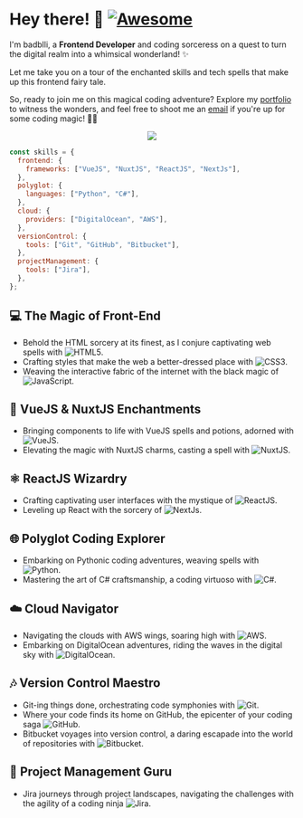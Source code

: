 # Hey there! 👋  [![Awesome](https://cdn.rawgit.com/sindresorhus/awesome/d7305f38d29fed78fa85652e3a63e154dd8e8829/media/badge.svg)](https://github.com/sindresorhus/awesome)

I'm badblli, a **Frontend Developer** and coding sorceress on a quest to turn the digital realm into a whimsical wonderland! ✨

Let me take you on a tour of the enchanted skills and tech spells that make up this frontend fairy tale.

So, ready to join me on this magical coding adventure? Explore my [portfolio](https://www.badblli.dev/) to witness the wonders, and feel free to shoot me an [email](mailto:bsnradblli@gmail.com) if you're up for some coding magic! 🚀✨

<body>
   <center>
<div align="center">
<a href="https://discord.com/users/202740603790819328" >
  <a href="https://egirl.ing/" >
   <img src="[https://lanyard.kyrie25.me/api/202740603790819328?waveColor=8B8BFA&waveSpotifyColor=B48EF7&gradient=7E37F9-B48EF7-E568C4&imgStyle=square](https://lanyard.kyrie25.me/api/790487581589504001?waveColor=61a8ff&waveSpotifyColor=380aff&gradient=32de84-B48EF7-66FF00&imgStyle=square)"  />
</div>
    </center>
</body>

```javascript
const skills = {
  frontend: {
    frameworks: ["VueJS", "NuxtJS", "ReactJS", "NextJs"],
  },
  polyglot: {
    languages: ["Python", "C#"],
  },
  cloud: {
    providers: ["DigitalOcean", "AWS"],
  },
  versionControl: {
    tools: ["Git", "GitHub", "Bitbucket"],
  },
  projectManagement: {
    tools: ["Jira"],
  },
};
```


## 💻 The Magic of Front-End
- Behold the HTML sorcery at its finest, as I conjure captivating web spells with ![HTML5](https://img.shields.io/badge/HTML5-E34F26?style=flat&logo=html5&logoColor=white).
- Crafting styles that make the web a better-dressed place with ![CSS3](https://img.shields.io/badge/CSS3-1572B6?style=flat&logo=css3&logoColor=white).
- Weaving the interactive fabric of the internet with the black magic of ![JavaScript](https://img.shields.io/badge/JavaScript-F7DF1E?style=flat&logo=javascript&logoColor=black).

## 🚀 VueJS & NuxtJS Enchantments
- Bringing components to life with VueJS spells and potions, adorned with ![VueJS](https://img.shields.io/badge/VueJS-4FC08D?style=flat&logo=vue.js&logoColor=white).
- Elevating the magic with NuxtJS charms, casting a spell with ![NuxtJS](https://img.shields.io/badge/NuxtJS-00C58E?style=flat&logo=nuxt.js&logoColor=white).

## ⚛️ ReactJS Wizardry
- Crafting captivating user interfaces with the mystique of ![ReactJS](https://img.shields.io/badge/ReactJS-61DAFB?style=flat&logo=react&logoColor=black).
- Leveling up React with the sorcery of ![NextJs](https://img.shields.io/badge/NextJs-000000?style=flat&logo=next.js&logoColor=white).

## 🌐 Polyglot Coding Explorer
- Embarking on Pythonic coding adventures, weaving spells with ![Python](https://img.shields.io/badge/Python-3776AB?style=flat&logo=python&logoColor=white).
- Mastering the art of C# craftsmanship, a coding virtuoso with ![C#](https://img.shields.io/badge/C%23-239120?style=flat&logo=c-sharp&logoColor=white).

## ☁️ Cloud Navigator
- Navigating the clouds with AWS wings, soaring high with ![AWS](https://img.shields.io/badge/AWS-232F3E?style=flat&logo=amazon-aws&logoColor=white).
- Embarking on DigitalOcean adventures, riding the waves in the digital sky with ![DigitalOcean](https://img.shields.io/badge/DigitalOcean-0080FF?style=flat&logo=digitalocean&logoColor=white).
<!--- Azure adventures in the Microsoft cosmos, exploring the clouds with ![Microsoft Azure](https://img.shields.io/badge/Microsoft_Azure-0089D6?style=flat&logo=microsoft-azure&logoColor=white).-->

## 🎶 Version Control Maestro
- Git-ing things done, orchestrating code symphonies with ![Git](https://img.shields.io/badge/Git-F05032?style=flat&logo=git&logoColor=white).
- Where your code finds its home on GitHub, the epicenter of your coding saga ![GitHub](https://img.shields.io/badge/GitHub-181717?style=flat&logo=github&logoColor=white).
- Bitbucket voyages into version control, a daring escapade into the world of repositories with ![Bitbucket](https://img.shields.io/badge/Bitbucket-0052CC?style=flat&logo=bitbucket&logoColor=white).

## 🚀 Project Management Guru
- Jira journeys through project landscapes, navigating the challenges with the agility of a coding ninja ![Jira](https://img.shields.io/badge/Jira-0052CC?style=flat&logo=jira&logoColor=white).
